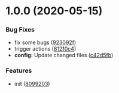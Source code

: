 # 1.0.0 (2020-05-15)


### Bug Fixes

* fix some bugs ([923092f](https://github.com/dword-design/semantic-release-vserver/commit/923092fb686924e34a5e89146a79aef626d357fd))
* trigger actions ([81210c4](https://github.com/dword-design/semantic-release-vserver/commit/81210c4a15ee7703173e8bc1fa06018506db18bb))
* **config:** Update changed files ([c42d5fb](https://github.com/dword-design/semantic-release-vserver/commit/c42d5fbff94aac0446de02023c6a3686de93c76a))


### Features

* init ([8099203](https://github.com/dword-design/semantic-release-vserver/commit/8099203adff4560fb19a0c123b643ece2a3fb06b))
